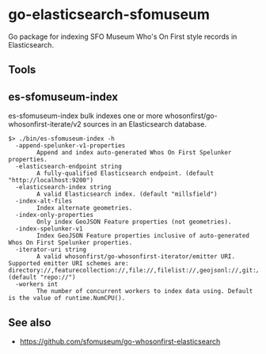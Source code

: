 # go-elasticsearch-sfomuseum

Go package for indexing SFO Museum Who's On First style records in Elasticsearch.

## Tools

## es-sfomuseum-index

es-sfomuseum-index bulk indexes one or more whosonfirst/go-whosonfirst-iterate/v2 sources in an Elasticsearch database.

```
$> ./bin/es-sfomuseum-index -h
  -append-spelunker-v1-properties
    	Append and index auto-generated Whos On First Spelunker properties.
  -elasticsearch-endpoint string
    	A fully-qualified Elasticsearch endpoint. (default "http://localhost:9200")
  -elasticsearch-index string
    	A valid Elasticsearch index. (default "millsfield")
  -index-alt-files
    	Index alternate geometries.
  -index-only-properties
    	Only index GeoJSON Feature properties (not geometries).
  -index-spelunker-v1
    	Index GeoJSON Feature properties inclusive of auto-generated Whos On First Spelunker properties.
  -iterator-uri string
    	A valid whosonfirst/go-whosonfirst-iterator/emitter URI. Supported emitter URI schemes are: directory://,featurecollection://,file://,filelist://,geojsonl://,git://,null://,repo:// (default "repo://")
  -workers int
    	The number of concurrent workers to index data using. Default is the value of runtime.NumCPU().
```

## See also

* https://github.com/sfomuseum/go-whosonfirst-elasticsearch
